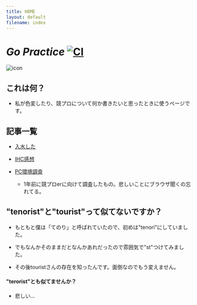 ```yaml
---
title: HOME
layout: default
filename: index
---
```


# __*Go Practice*__ [![CI](https://github.com/tenorist/GoPractice/actions/workflows/blank.yml/badge.svg)](https://github.com/tenorist/GoPractice/actions/workflows/blank.yml)

![icon](https://img.atcoder.jp/icons/2ddce8c1126cbd22fa6638c592905153.png)


## これは何？

- 私が色変したり、競プロについて何か書きたいと思ったときに使うページです。


## 記事一覧

- [入水した](https://tenorist.github.io/GoPractice/articles/01)

- [IHC感想](https://tenorist.github.io/GoPractice/articles/02.pdf)

- [PC環境調査](https://tenorist.github.io/GoPractice/articles/03.pdf)

    - 1年前に競プロerに向けて調査したもの。悲しいことにブラウザ聞くの忘れてる。


## "tenorist"と"tourist"って似てないですか？

- もともと僕は「てのり」と呼ばれていたので、初めは"tenori"にしていました。

- でもなんかそのままだとなんかあれだったので雰囲気で"st"つけてみました。

- その後touristさんの存在を知ったんです。面倒なのでもう変えません。


#### "terorist"とも似てませんか？

- 悲しい...
